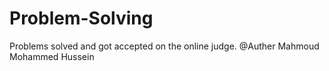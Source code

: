 # Problem-Solving
Problems solved and got accepted on the online judge.
@Auther Mahmoud Mohammed Hussein
